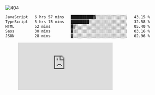 ![404](https://user-images.githubusercontent.com/378023/89412096-6f759d80-d761-11ea-8c57-84b30ef3f2b1.png)
<!--START_SECTION:waka-->

```txt
JavaScript   6 hrs 57 mins   ██████████▓░░░░░░░░░░░░░░   43.15 %
TypeScript   5 hrs 15 mins   ████████░░░░░░░░░░░░░░░░░   32.58 %
HTML         52 mins         █▒░░░░░░░░░░░░░░░░░░░░░░░   05.40 %
Sass         30 mins         ▓░░░░░░░░░░░░░░░░░░░░░░░░   03.16 %
JSON         28 mins         ▓░░░░░░░░░░░░░░░░░░░░░░░░   02.96 %
```

<!--END_SECTION:waka-->
<figure><embed src="https://wakatime.com/share/@018b853e-267a-435d-a858-33e2b098b9d7/f3c3aa68-553a-4373-a9f9-2d456f62f780.svg"></embed></figure>
